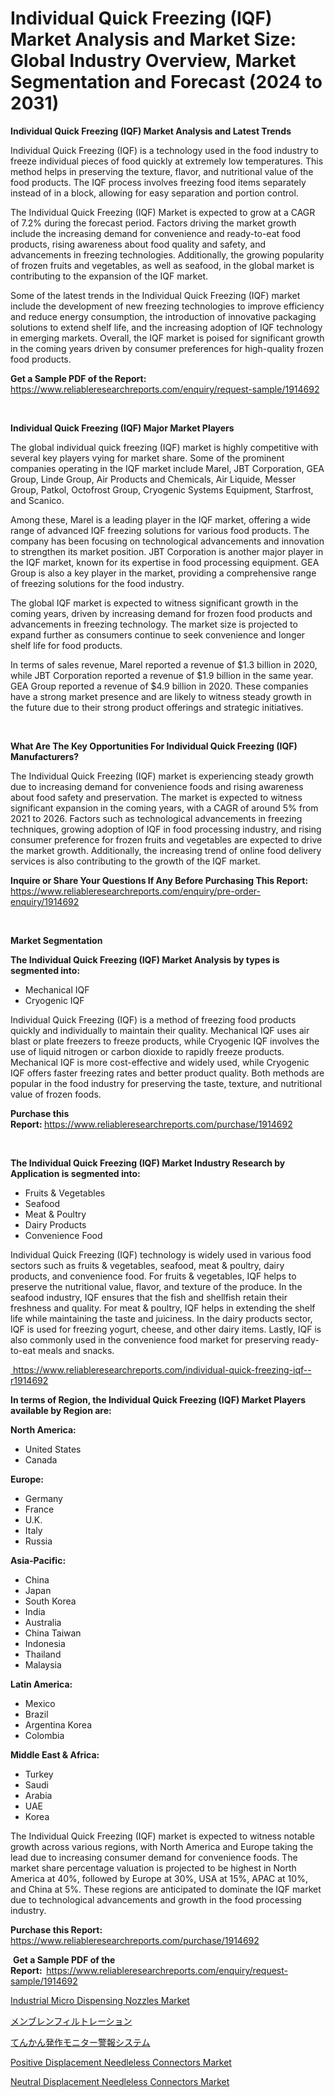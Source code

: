 <p><h1>Individual Quick Freezing (IQF) Market Analysis and Market Size: Global Industry Overview, Market Segmentation and Forecast (2024 to 2031)</h1></p><p><strong>Individual Quick Freezing (IQF) Market Analysis and Latest Trends</strong></p>
<p><p>Individual Quick Freezing (IQF) is a technology used in the food industry to freeze individual pieces of food quickly at extremely low temperatures. This method helps in preserving the texture, flavor, and nutritional value of the food products. The IQF process involves freezing food items separately instead of in a block, allowing for easy separation and portion control.</p><p>The Individual Quick Freezing (IQF) Market is expected to grow at a CAGR of 7.2% during the forecast period. Factors driving the market growth include the increasing demand for convenience and ready-to-eat food products, rising awareness about food quality and safety, and advancements in freezing technologies. Additionally, the growing popularity of frozen fruits and vegetables, as well as seafood, in the global market is contributing to the expansion of the IQF market.</p><p>Some of the latest trends in the Individual Quick Freezing (IQF) market include the development of new freezing technologies to improve efficiency and reduce energy consumption, the introduction of innovative packaging solutions to extend shelf life, and the increasing adoption of IQF technology in emerging markets. Overall, the IQF market is poised for significant growth in the coming years driven by consumer preferences for high-quality frozen food products.</p></p>
<p><strong>Get a Sample PDF of the Report:&nbsp;</strong> <a href="https://www.reliableresearchreports.com/enquiry/request-sample/1914692">https://www.reliableresearchreports.com/enquiry/request-sample/1914692</a></p>
<p>&nbsp;</p>
<p><strong>Individual Quick Freezing (IQF) Major Market Players</strong></p>
<p><p>The global individual quick freezing (IQF) market is highly competitive with several key players vying for market share. Some of the prominent companies operating in the IQF market include Marel, JBT Corporation, GEA Group, Linde Group, Air Products and Chemicals, Air Liquide, Messer Group, Patkol, Octofrost Group, Cryogenic Systems Equipment, Starfrost, and Scanico.</p><p>Among these, Marel is a leading player in the IQF market, offering a wide range of advanced IQF freezing solutions for various food products. The company has been focusing on technological advancements and innovation to strengthen its market position. JBT Corporation is another major player in the IQF market, known for its expertise in food processing equipment. GEA Group is also a key player in the market, providing a comprehensive range of freezing solutions for the food industry.</p><p>The global IQF market is expected to witness significant growth in the coming years, driven by increasing demand for frozen food products and advancements in freezing technology. The market size is projected to expand further as consumers continue to seek convenience and longer shelf life for food products.</p><p>In terms of sales revenue, Marel reported a revenue of $1.3 billion in 2020, while JBT Corporation reported a revenue of $1.9 billion in the same year. GEA Group reported a revenue of $4.9 billion in 2020. These companies have a strong market presence and are likely to witness steady growth in the future due to their strong product offerings and strategic initiatives.</p></p>
<p>&nbsp;</p>
<p><strong>What Are The Key Opportunities For Individual Quick Freezing (IQF) Manufacturers?</strong></p>
<p><p>The Individual Quick Freezing (IQF) market is experiencing steady growth due to increasing demand for convenience foods and rising awareness about food safety and preservation. The market is expected to witness significant expansion in the coming years, with a CAGR of around 5% from 2021 to 2026. Factors such as technological advancements in freezing techniques, growing adoption of IQF in food processing industry, and rising consumer preference for frozen fruits and vegetables are expected to drive the market growth. Additionally, the increasing trend of online food delivery services is also contributing to the growth of the IQF market.</p></p>
<p><strong>Inquire or Share Your Questions If Any Before Purchasing This Report:</strong> <a href="https://www.reliableresearchreports.com/enquiry/pre-order-enquiry/1914692">https://www.reliableresearchreports.com/enquiry/pre-order-enquiry/1914692</a></p>
<p>&nbsp;</p>
<p><strong>Market Segmentation</strong></p>
<p><strong>The Individual Quick Freezing (IQF) Market Analysis by types is segmented into:</strong></p>
<p><ul><li>Mechanical IQF</li><li>Cryogenic IQF</li></ul></p>
<p><p>Individual Quick Freezing (IQF) is a method of freezing food products quickly and individually to maintain their quality. Mechanical IQF uses air blast or plate freezers to freeze products, while Cryogenic IQF involves the use of liquid nitrogen or carbon dioxide to rapidly freeze products. Mechanical IQF is more cost-effective and widely used, while Cryogenic IQF offers faster freezing rates and better product quality. Both methods are popular in the food industry for preserving the taste, texture, and nutritional value of frozen foods.</p></p>
<p><strong>Purchase this Report:&nbsp;</strong><a href="https://www.reliableresearchreports.com/purchase/1914692">https://www.reliableresearchreports.com/purchase/1914692</a></p>
<p>&nbsp;</p>
<p><strong>The Individual Quick Freezing (IQF) Market Industry Research by Application is segmented into:</strong></p>
<p><ul><li>Fruits & Vegetables</li><li>Seafood</li><li>Meat & Poultry</li><li>Dairy Products</li><li>Convenience Food</li></ul></p>
<p><p>Individual Quick Freezing (IQF) technology is widely used in various food sectors such as fruits & vegetables, seafood, meat & poultry, dairy products, and convenience food. For fruits & vegetables, IQF helps to preserve the nutritional value, flavor, and texture of the produce. In the seafood industry, IQF ensures that the fish and shellfish retain their freshness and quality. For meat & poultry, IQF helps in extending the shelf life while maintaining the taste and juiciness. In the dairy products sector, IQF is used for freezing yogurt, cheese, and other dairy items. Lastly, IQF is also commonly used in the convenience food market for preserving ready-to-eat meals and snacks.</p></p>
<p><a href="https://www.reliableresearchreports.com/individual-quick-freezing-iqf--r1914692">&nbsp;https://www.reliableresearchreports.com/individual-quick-freezing-iqf--r1914692</a></p>
<p><strong>In terms of Region, the Individual Quick Freezing (IQF) Market Players available by Region are:</strong></p>
<p>
    <p> <strong> North America: </strong>
        <ul>
            <li>United States</li>
            <li>Canada</li>
        </ul>
        </p> 
    <p> <strong> Europe: </strong>
        <ul>
            <li>Germany</li>
            <li>France</li>
            <li>U.K.</li>
            <li>Italy</li>
            <li>Russia</li>
        </ul>
        </p> 
    <p> <strong> Asia-Pacific: </strong>
        <ul>
            <li>China</li>
            <li>Japan</li>
            <li>South Korea</li>
            <li>India</li>
            <li>Australia</li>
            <li>China Taiwan</li>
            <li>Indonesia</li>
            <li>Thailand</li>
            <li>Malaysia</li>
        </ul>
        </p> 
    <p> <strong> Latin America: </strong>
        <ul>
            <li>Mexico</li>
            <li>Brazil</li>
            <li>Argentina Korea</li>
            <li>Colombia</li>
        </ul>
        </p> 
    <p> <strong> Middle East & Africa: </strong>
        <ul>
            <li>Turkey</li>
            <li>Saudi</li>
            <li>Arabia</li>
            <li>UAE</li>
            <li>Korea</li>
        </ul>
    </p>
    </p>
<p><p>The Individual Quick Freezing (IQF) market is expected to witness notable growth across various regions, with North America and Europe taking the lead due to increasing consumer demand for convenience foods. The market share percentage valuation is projected to be highest in North America at 40%, followed by Europe at 30%, USA at 15%, APAC at 10%, and China at 5%. These regions are anticipated to dominate the IQF market due to technological advancements and growth in the food processing industry.</p></p>
<p><strong>Purchase this Report: </strong><a href="https://www.reliableresearchreports.com/purchase/1914692">https://www.reliableresearchreports.com/purchase/1914692</a></p>
<p>&nbsp;<strong>Get a Sample PDF of the Report:&nbsp;&nbsp;</strong><a href="https://www.reliableresearchreports.com/enquiry/request-sample/1914692">https://www.reliableresearchreports.com/enquiry/request-sample/1914692</a></p>
<p><strong></strong></p>
<p><p><a href="https://github.com/mabutironaldo/Market-Research-Report-List-4/blob/main/industrial-micro-dispensing-nozzles-market.md">Industrial Micro Dispensing Nozzles Market</a></p><p><a href="https://medium.com/@isacsimnis20231/%E8%86%9C%E3%82%8D%E9%81%8E%E5%B8%82%E5%A0%B4%E3%81%AF-%E5%B8%82%E5%A0%B4%E3%82%B7%E3%82%A7%E3%82%A2-%E5%B8%82%E5%A0%B4%E3%83%88%E3%83%AC%E3%83%B3%E3%83%89-%E5%B8%82%E5%A0%B4%E6%88%90%E9%95%B7%E3%81%AB%E9%96%A2%E3%81%99%E3%82%8B%E6%83%85%E5%A0%B1%E3%82%92%E6%8F%90%E4%BE%9B%E3%81%97%E3%81%BE%E3%81%99-1c99fb4cafbb">メンブレンフィルトレーション</a></p><p><a href="https://medium.com/@jewelardner5656/%E3%81%A6%E3%82%93%E3%81%8B%E3%82%93%E7%99%BA%E4%BD%9C%E7%9B%A3%E8%A6%96%E3%82%A2%E3%83%A9%E3%83%BC%E3%83%A0%E3%82%B7%E3%82%B9%E3%83%86%E3%83%A0%E5%B8%82%E5%A0%B4-2031%E5%B9%B4%E3%81%BE%E3%81%A7%E3%81%AE%E6%88%90%E5%8A%9F%E3%81%99%E3%82%8B%E3%83%93%E3%82%B8%E3%83%8D%E3%82%B9%E6%88%A6%E7%95%A5%E3%81%AE%E9%8D%B5-d7338d8b269e">てんかん発作モニター警報システム</a></p><p><a href="https://www.linkedin.com/pulse/positive-displacement-needleless-connectors-market-competitive-ohuke?trackingId=L6PqpOiztj5kSdaE5AEGTA%3D%3D">Positive Displacement Needleless Connectors Market</a></p><p><a href="https://www.linkedin.com/pulse/neutral-displacement-needleless-connectors-market-analysis-hdv1e?trackingId=LPkH3exGWQGlFJgL6PREBw%3D%3D">Neutral Displacement Needleless Connectors Market</a></p></p>